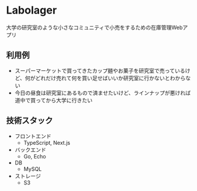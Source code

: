 # Labolager
大学の研究室のような小さなコミュニティで小売をするための在庫管理Webアプリ

## 利用例
- スーパーマーケットで買ってきたカップ麺やお菓子を研究室で売っているけど、何がどれだけ売れて何を買い足せばいいか研究室に行かないとわからない
- 今日の昼食は研究室にあるもので済ませたいけど、ラインナップが悪ければ道中で買ってから大学に行きたい

## 技術スタック
- フロントエンド
  - TypeScript, Next.js
- バックエンド
  - Go, Echo
- DB
  - MySQL
- ストレージ
  - S3
